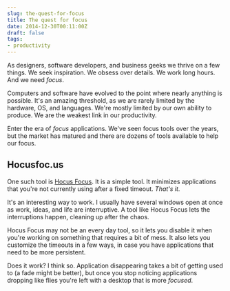 ```yaml
---
slug: the-quest-for-focus
title: The quest for focus
date: 2014-12-30T00:11:00Z
draft: false
tags:
- productivity
---
```


As designers, software developers, and business geeks we thrive on a few things. We seek inspiration. We obsess over details. We work long hours. And we need *focus*.

Computers and software have evolved to the point where nearly anything is possible. It's an amazing threshold, as we are rarely limited by the hardware, OS, and languages. We're mostly limited by our own ability to produce. We are the weakest link in our productivity.

Enter the era of *focus* applications. We've seen focus tools over the years, but the market has matured and there are dozens of tools available to help our focus.

## Hocusfoc.us

One such tool is [Hocus Focus](http://hocusfoc.us). It is a simple tool. It minimizes applications that you're not currently using after a fixed timeout. *That's it*.

It's an interesting way to work. I usually have several windows open at once as work, ideas, and life are interruptive. A tool like Hocus Focus lets the interruptions happen, cleaning up after the chaos.

Hocus Focus may not be an every day tool, so it lets you disable it when you're working on something that requires a bit of mess. It also lets you customize the timeouts in a few ways, in case you have applications that need to be more persistent.

Does it work? I think so. Application disappearing takes a bit of getting used to (a fade might be better), but once you stop noticing applications dropping like flies you're left with a desktop that is more *focused*.
